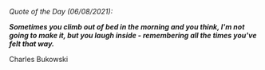 *Quote of the Day (06/08/2021):*

_**Sometimes you climb out of bed in the morning and you think, I'm not going to make it, but you laugh inside - remembering all the times you've felt that way.**_

Charles Bukowski